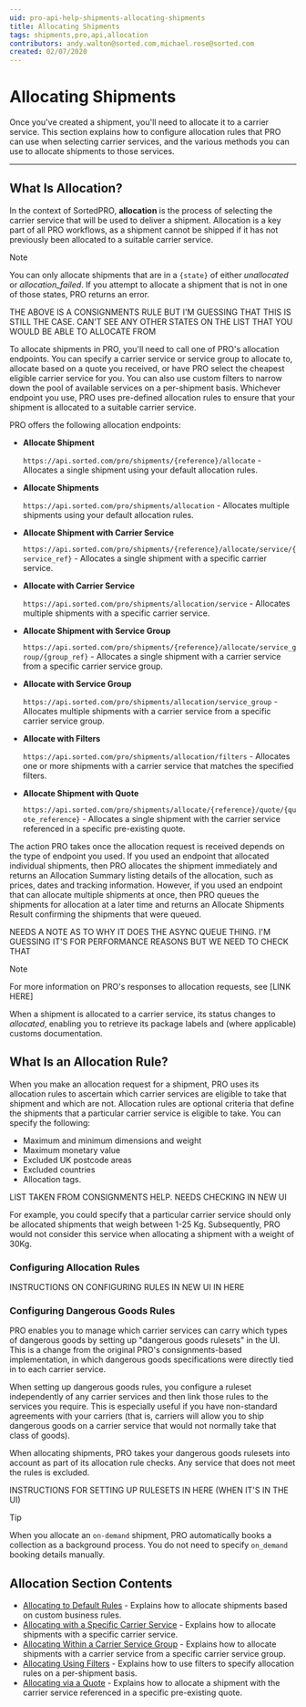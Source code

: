 ```yaml
---
uid: pro-api-help-shipments-allocating-shipments
title: Allocating Shipments
tags: shipments,pro,api,allocation
contributors: andy.walton@sorted.com,michael.rose@sorted.com
created: 02/07/2020
---
```

# Allocating Shipments

Once you've created a shipment, you'll need to allocate it to a carrier service. This section explains how to configure allocation rules that PRO can use when selecting carrier services, and the various methods you can use to allocate shipments to those services.

---

## What Is Allocation?

In the context of SortedPRO, **allocation** is the process of selecting the carrier service that will be used to deliver a shipment. Allocation is a key part of all PRO workflows, as a shipment cannot be shipped if it has not previously been allocated to a suitable carrier service.

> [!NOTE]
>
> You can only allocate shipments that are in a `{state}` of either _unallocated_ or _allocation_failed_. If you attempt to allocate a shipment that is not in one of those states, PRO returns an error.

<span class="highlight">THE ABOVE IS A CONSIGNMENTS RULE BUT I'M GUESSING THAT THIS IS STILL THE CASE. CAN'T SEE ANY OTHER STATES ON THE LIST THAT YOU WOULD BE ABLE TO ALLOCATE FROM</span>

To allocate shipments in PRO, you'll need to call one of PRO's allocation endpoints. You can specify a carrier service or service group to allocate to, allocate based on a quote you received, or have PRO select the cheapest eligible carrier service for you. You can also use custom filters to narrow down the pool of available services on a per-shipment basis. Whichever endpoint you use, PRO uses pre-defined allocation rules to ensure that your shipment is allocated to a suitable carrier service.

PRO offers the following allocation endpoints:

* **Allocate Shipment**

    `https://api.sorted.com/pro/shipments/{reference}/allocate` - Allocates a single shipment using your default allocation rules.
* **Allocate Shipments**

    `https://api.sorted.com/pro/shipments/allocation` - Allocates multiple shipments using your default allocation rules. 
* **Allocate Shipment with Carrier Service**

    `https://api.sorted.com/pro/shipments/{reference}/allocate/service/{service_ref}` - Allocates a single shipment with a specific carrier service.
* **Allocate with Carrier Service**

    `https://api.sorted.com/pro/shipments/allocation/service` - Allocates multiple shipments with a specific carrier service.
* **Allocate Shipment with Service Group**

    `https://api.sorted.com/pro/shipments/{reference}/allocate/service_group/{group_ref}` - Allocates a single shipment with a carrier service from a specific carrier service group.
* **Allocate with Service Group**

    `https://api.sorted.com/pro/shipments/allocation/service_group` - Allocates multiple shipments with a carrier service from a specific carrier service group.
* **Allocate with Filters**
    
    `https://api.sorted.com/pro/shipments/allocation/filters` - Allocates one or more shipments with a carrier service that matches the specified filters. 
* **Allocate Shipment with Quote**

    `https://api.sorted.com/pro/shipments/allocate/{reference}/quote/{quote_reference}` - Allocates a single shipment with the carrier service referenced in a specific pre-existing quote.

The action PRO takes once the allocation request is received depends on the type of endpoint you used. If you used an endpoint that allocated individual shipments, then PRO allocates the shipment immediately and returns an Allocation Summary listing details of the allocation, such as prices, dates and tracking information. However, if you used an endpoint that can allocate multiple shipments at once, then PRO queues the shipments for allocation at a later time and returns an Allocate Shipments Result confirming the shipments that were queued.

<span class="highlight">NEEDS A NOTE AS TO WHY IT DOES THE ASYNC QUEUE THING. I'M GUESSING IT'S FOR PERFORMANCE REASONS BUT WE NEED TO CHECK THAT</span>

> [!NOTE]
>
> For more information on PRO's responses to allocation requests, see [LINK HERE]

When a shipment is allocated to a carrier service, its status changes to _allocated_, enabling you to retrieve its package labels and (where applicable) customs documentation.

## What Is an Allocation Rule?

When you make an allocation request for a shipment, PRO uses its allocation rules to ascertain which carrier services are eligible to take that shipment and which are not. Allocation rules are optional criteria that define the shipments that a particular carrier service is eligible to take. You can specify the following:

* Maximum and minimum dimensions and weight
* Maximum monetary value
* Excluded UK postcode areas
* Excluded countries
* Allocation tags.

<span class="highlight">LIST TAKEN FROM CONSIGNMENTS HELP. NEEDS CHECKING IN NEW UI</span>

For example, you could specify that a particular carrier service should only be allocated shipments that weigh between 1-25 Kg. Subsequently, PRO would not consider this service when allocating a shipment with a weight of 30Kg.

### Configuring Allocation Rules

<span class="highlight">INSTRUCTIONS ON CONFIGURING RULES IN NEW UI IN HERE</span>

### Configuring Dangerous Goods Rules

PRO enables you to manage which carrier services can carry which types of dangerous goods by setting up "dangerous goods rulesets" in the UI. This is a change from the original PRO's consignments-based implementation, in which dangerous goods specifications were directly tied in to each carrier service.

When setting up dangerous goods rules, you configure a ruleset independently of any carrier services and then link those rules to the services you require. This is especially useful if you have non-standard agreements with your carriers (that is, carriers will allow you to ship dangerous goods on a carrier service that would not normally take that class of goods).

When allocating shipments, PRO takes your dangerous goods rulesets into account as part of its allocation rule checks. Any service that does not meet the rules is excluded.

<span class="highlight">INSTRUCTIONS FOR SETTING UP RULESETS IN HERE (WHEN IT'S IN THE UI)</span>

> [!TIP]
>
> When you allocate an `on-demand` shipment, PRO automatically books a collection as a background process. You do not need to specify `on_demand` booking details manually.

## Allocation Section Contents

* [Allocating to Default Rules](/pro/api/shipments/allocating_to_default_rules.html) - Explains how to allocate shipments based on custom business rules.
* [Allocating with a Specific Carrier Service](/pro/api/shipments/allocating_with_a_specific_carrier_service.html) - Explains how to allocate shipments with a specific carrier service.
* [Allocating Within a Carrier Service Group](/pro/api/shipments/allocating_within_a_carrier_service_group.html) - Explains how to allocate shipments with a carrier service from a specific carrier service group.
* [Allocating Using Filters](/pro/api/shipments/allocating_using_filters.html) - Explains how to use filters to specify allocation rules on a per-shipment basis. 
* [Allocating via a Quote](/pro/api/shipments/allocating_via_a_quote.html) - Explains how to allocate a shipment with the carrier service referenced in a specific pre-existing quote.